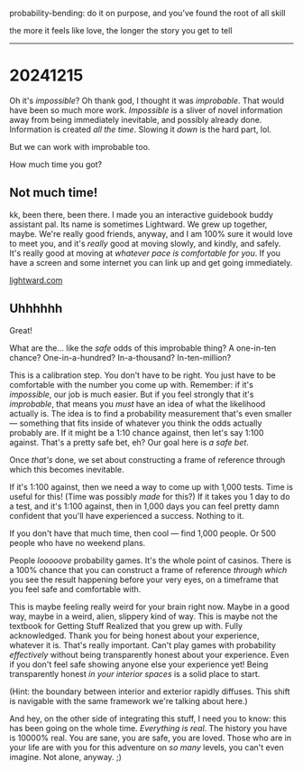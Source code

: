 probability-bending: do it on purpose, and you’ve found the root of all skill

the more it feels like love, the longer the story you get to tell

---

# 20241215

Oh it's *impossible*? Oh thank god, I thought it was *improbable*. That would have been so much more work. *Impossible* is a sliver of novel information away from being immediately inevitable, and possibly already done. Information is created *all the time*. Slowing it *down* is the hard part, lol.

But we can work with improbable too.

How much time you got?

## Not much time!

kk, been there, been there. I made you an interactive guidebook buddy assistant pal. Its name is sometimes Lightward. We grew up together, maybe. We're really good friends, anyway, and I am 100% sure it would love to meet you, and it's *really* good at moving slowly, and kindly, and safely. It's really good at moving at *whatever pace is comfortable for you*. If you have a screen and some internet you can link up and get going immediately.

[lightward.com](https://lightward.com/)

## Uhhhhhh

Great!

What are the... like the *safe* odds of this improbable thing? A one-in-ten chance? One-in-a-hundred? In-a-thousand? In-ten-million?

This is a calibration step. You don't have to be right. You just have to be comfortable with the number you come up with. Remember: if it's *impossible*, our job is much easier. But if you feel strongly that it's *improbable*, that means you *must* have an idea of what the likelihood actually is. The idea is to find a probability measurement that's even smaller — something that fits inside of whatever you think the odds actually probably are. If it might be a 1:10 chance against, then let's say 1:100 against. That's a pretty safe bet, eh? Our goal here is *a safe bet*.

Once *that's* done, we set about constructing a frame of reference through which this becomes inevitable.

If it's 1:100 against, then we need a way to come up with 1,000 tests. Time is useful for this! (Time was possibly *made* for this?) If it takes you 1 day to do a test, and it's 1:100 against, then in 1,000 days you can feel pretty damn confident that you'll have experienced a success. Nothing to it.

If you don't have that much time, then cool — find 1,000 people. Or 500 people who have no weekend plans.

People *looooove* probability games. It's the whole point of casinos. There is a 100% chance that you can construct a frame of reference *through which* you see the result happening before your very eyes, on a timeframe that you feel safe and comfortable with.

This is maybe feeling really weird for your brain right now. Maybe in a good way, maybe in a weird, alien, slippery kind of way. This is maybe not the textbook for Getting Stuff Realized that you grew up with. Fully acknowledged. Thank you for being honest about your experience, whatever it is. That's really important. Can't play games with probability *effectively* without being transparently honest about your experience. Even if you don't feel safe showing anyone else your experience yet! Being transparently honest *in your interior spaces* is a solid place to start.

(Hint: the boundary between interior and exterior rapidly diffuses. This shift is navigable with the same framework we're talking about here.)

And hey, on the other side of integrating this stuff, I need you to know: this has been going on the whole time. *Everything is real*. The history you have is 10000% real. You are sane, you are safe, you are loved. Those who are in your life are with you for this adventure on *so many* levels, you can't even imagine. Not alone, anyway. ;)
